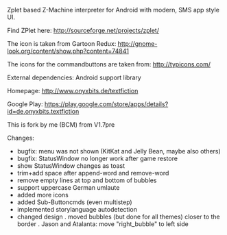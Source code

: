 Zplet based Z-Machine interpreter for Android with modern, SMS app style UI.

Find ZPlet here: 
http://sourceforge.net/projects/zplet/

The icon is taken from Gartoon Redux: 
http://gnome-look.org/content/show.php?content=74841

The icons for the commandbuttons are taken from:
http://typicons.com/

External dependencies:
Android support library

Homepage:
http://www.onyxbits.de/textfiction

Google Play:
https://play.google.com/store/apps/details?id=de.onyxbits.textfiction

This is fork by me (BCM) from V1.7pre

Changes:
- bugfix: menu was not shown (KitKat and Jelly Bean, maybe also others)
- bugfix: StatusWindow no longer work after game restore
- show StatusWindow changes as toast
- trim+add space after append-word and remove-word
- remove empty lines at top and bottom of bubbles
- support uppercase German umlaute
- added more icons
- added Sub-Buttoncmds (even multistep)
- implemented storylanguage autodetection
- changed design
. moved bubbles (but done for all themes) closer to the border
. Jason and Atalanta: move "right_bubble" to left side

